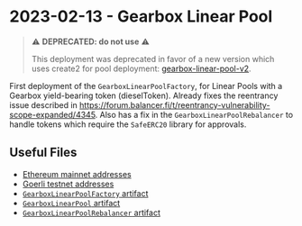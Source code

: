 # 2023-02-13 - Gearbox Linear Pool

> ⚠️ **DEPRECATED: do not use** ⚠️
>
> This deployment was deprecated in favor of a new version which uses create2 for pool deployment: [gearbox-linear-pool-v2](../../20230409-gearbox-linear-pool-v2/).

First deployment of the `GearboxLinearPoolFactory`, for Linear Pools with a Gearbox yield-bearing token (dieselToken).
Already fixes the reentrancy issue described in https://forum.balancer.fi/t/reentrancy-vulnerability-scope-expanded/4345.
Also has a fix in the `GearboxLinearPoolRebalancer` to handle tokens which require the `SafeERC20` library for approvals.

## Useful Files

- [Ethereum mainnet addresses](./output/mainnet.json)
- [Goerli testnet addresses](./output/goerli.json)
- [`GearboxLinearPoolFactory` artifact](./artifact/GearboxLinearPoolFactory.json)
- [`GearboxLinearPool` artifact](./artifact/GearboxLinearPool.json)
- [`GearboxLinearPoolRebalancer` artifact](./artifact/GearboxLinearPoolRebalancer.json)

